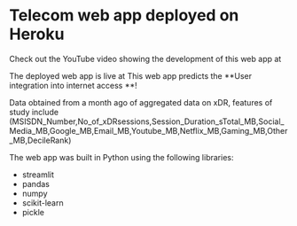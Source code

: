 # Telecom web app deployed on Heroku

Check out the YouTube video showing the development of this web app at 

The deployed web app is live at 
This web app predicts the **User integration into internet access **!

Data obtained from a month ago of aggregated data on xDR, features of study include (MSISDN_Number,No_of_xDRsessions,Session_Duration_sTotal_MB,Social_Media_MB,Google_MB,Email_MB,Youtube_MB,Netflix_MB,Gaming_MB,Other_MB,DecileRank) 

The web app was built in Python using the following libraries:
* streamlit
* pandas
* numpy
* scikit-learn
* pickle
